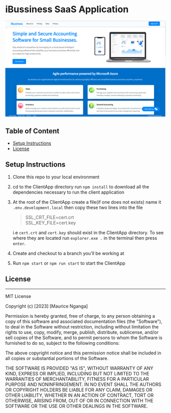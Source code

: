 # iBussiness SaaS Application

![iBusiness](./src/assets/landing-page.png)

## Table of Content

- [Setup Instructions](#setup-instructions)
- [License](#license)

## Setup Instructions

1. Clone this repo to your local environment
2. cd to the ClientApp directory run `npm install` to download all the dependencies necessary to run the client application
3. At the root of the ClientApp create a file(if one does not exists) name it `.env.development.local` then copy these two lines into the file  
    > SSL_CRT_FILE=cert.crt  
    > SSL_KEY_FILE=cert.key

   i.e `cert.crt` and `cert.key` should exist in the ClientApp directory. To see where they are located run `explorer.exe .` in the terminal then press `enter`.

4. Create and checkout to a branch you'll be working at  

5. Run `npm start` or `npm run start` to start the ClientApp

## License

---

MIT License

Copyright (c) [2023] [Maurice Nganga]

Permission is hereby granted, free of charge, to any person obtaining a copy
of this software and associated documentation files (the "Software"), to deal
in the Software without restriction, including without limitation the rights
to use, copy, modify, merge, publish, distribute, sublicense, and/or sell
copies of the Software, and to permit persons to whom the Software is
furnished to do so, subject to the following conditions:

The above copyright notice and this permission notice shall be included in all
copies or substantial portions of the Software.

THE SOFTWARE IS PROVIDED "AS IS", WITHOUT WARRANTY OF ANY KIND, EXPRESS OR
IMPLIED, INCLUDING BUT NOT LIMITED TO THE WARRANTIES OF MERCHANTABILITY,
FITNESS FOR A PARTICULAR PURPOSE AND NONINFRINGEMENT. IN NO EVENT SHALL THE
AUTHORS OR COPYRIGHT HOLDERS BE LIABLE FOR ANY CLAIM, DAMAGES OR OTHER
LIABILITY, WHETHER IN AN ACTION OF CONTRACT, TORT OR OTHERWISE, ARISING FROM,
OUT OF OR IN CONNECTION WITH THE SOFTWARE OR THE USE OR OTHER DEALINGS IN THE
SOFTWARE.
